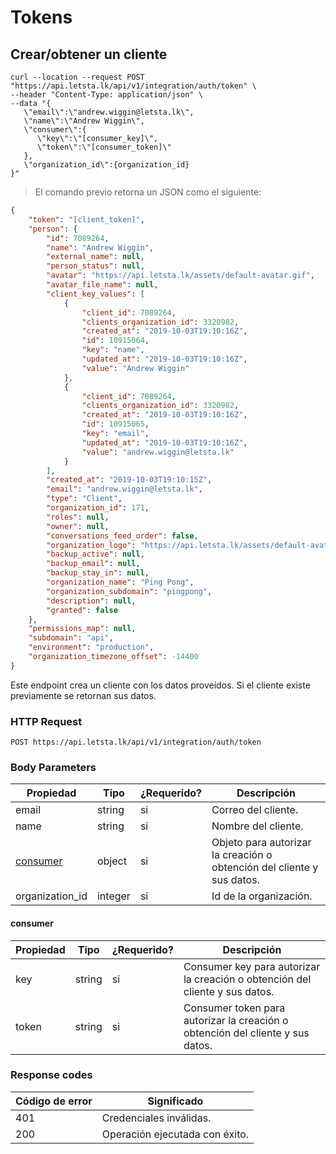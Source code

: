# Tokens
## Crear/obtener un cliente

```shell
curl --location --request POST "https://api.letsta.lk/api/v1/integration/auth/token" \
--header "Content-Type: application/json" \
--data "{
   \"email\":\"andrew.wiggin@letsta.lk\",
   \"name\":\"Andrew Wiggin\",
   \"consumer\":{
      \"key\":\"[consumer_key]\",
      \"token\":\"[consumer_token]\"
   },
   \"organization_id\":{organization_id}
}"
```

> El comando previo retorna un JSON como el siguiente:

```json
{
    "token": "[client_token]",
    "person": {
        "id": 7089264,
        "name": "Andrew Wiggin",
        "external_name": null,
        "person_status": null,
        "avatar": "https://api.letsta.lk/assets/default-avatar.gif",
        "avatar_file_name": null,
        "client_key_values": [
            {
                "client_id": 7089264,
                "clients_organization_id": 3320982,
                "created_at": "2019-10-03T19:10:16Z",
                "id": 10915064,
                "key": "name",
                "updated_at": "2019-10-03T19:10:16Z",
                "value": "Andrew Wiggin"
            },
            {
                "client_id": 7089264,
                "clients_organization_id": 3320982,
                "created_at": "2019-10-03T19:10:16Z",
                "id": 10915065,
                "key": "email",
                "updated_at": "2019-10-03T19:10:16Z",
                "value": "andrew.wiggin@letsta.lk"
            }
        ],
        "created_at": "2019-10-03T19:10:15Z",
        "email": "andrew.wiggin@letsta.lk",
        "type": "Client",
        "organization_id": 171,
        "roles": null,
        "owner": null,
        "conversations_feed_order": false,
        "organization_logo": "https://api.letsta.lk/assets/default-avatar.gif",
        "backup_active": null,
        "backup_email": null,
        "backup_stay_in": null,
        "organization_name": "Ping Pong",
        "organization_subdomain": "pingpong",
        "description": null,
        "granted": false
    },
    "permissions_map": null,
    "subdomain": "api",
    "environment": "production",
    "organization_timezone_offset": -14400
}
```

Este endpoint crea un cliente con los datos proveídos. Si el cliente existe previamente se retornan sus datos.

### HTTP Request

`POST https://api.letsta.lk/api/v1/integration/auth/token`

### Body Parameters


| Propiedad             | Tipo    | ¿Requerido? | Descripción                                                            |
|-----------------------|---------|-------------|------------------------------------------------------------------------|
| email                 | string  | si          | Correo del cliente.                                                    |
| name                  | string  | si          | Nombre del cliente.                                                    |
| [consumer](#consumer) | object  | si          | Objeto para autorizar la creación o obtención del cliente y sus datos. |
| organization_id       | integer | si          | Id de la organización.                                                 |

#### consumer

| Propiedad | Tipo   | ¿Requerido? | Descripción                                                                  |
|-----------|--------|-------------|------------------------------------------------------------------------------|
| key       | string | si          | Consumer key para autorizar la creación o obtención del cliente y sus datos. |
| token     | string | si          | Consumer token para autorizar la creación o obtención del cliente y sus datos. |


### Response codes

| Código de error | Significado                    |
|-----------------|--------------------------------|
| 401             | Credenciales inválidas.        |
| 200             | Operación ejecutada con éxito. |
